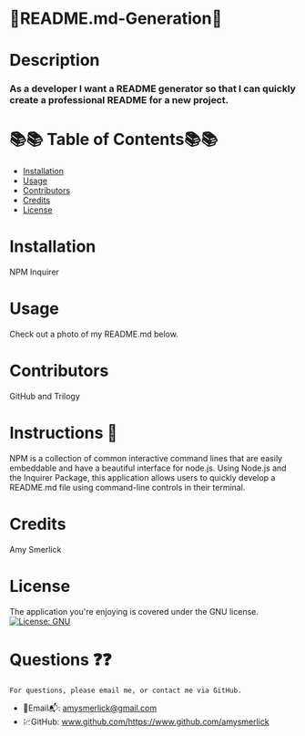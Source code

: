 
  # 🌺README.md-Generation🌺
  # Description
  ### As a developer I want a README generator so that I can quickly create a professional README for a new project.
  # 📚📚 Table of Contents📚📚
  * [Installation](#installation)
  * [Usage](#usage)
  * [Contributors](#contributors)
  * [Credits](#credits)
  * [License](#license)
  
  # Installation
  NPM Inquirer
  # Usage
  Check out a photo of my README.md below.
  # Contributors
  GitHub and Trilogy
  # Instructions 👀
  NPM is a collection of common interactive command lines that are easily embeddable and have a beautiful interface for node.js. Using Node.js and the Inquirer Package, this application allows users to quickly develop a README.md file using command-line controls in their terminal.
  # Credits
  Amy Smerlick
  # License
  The application you're enjoying is covered under the GNU license.
  [![License: GNU](https://img.shields.io/badge/License-GNU-yellow.svg)](https://opensource.org/licenses/https://choosealicense.com/licenses/lgpl-3.0/#)
  # Questions ❓❓
    For questions, please email me, or contact me via GitHub.
  * 📧Email📬: amysmerlick@gmail.com
  * 💹GitHub: www.github.com/https://www.github.com/amysmerlick